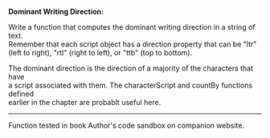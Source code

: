 **Dominant Writing Direction:**  
  
Write a function that computes the dominant writing direction in a string of text.  
Remember that each script object has a direction property that can be "ltr"  
(left to right), "rtl" (right to left), or "ttb" (top to bottom).  
  
The dominant direction is the direction of a majority of the characters that have  
a script associated with them. The characterScript and countBy functions defined  
earlier in the chapter are probablt useful here.  
  
  
  
  
<hr>
Function tested in book Author's code sandbox on companion website.
